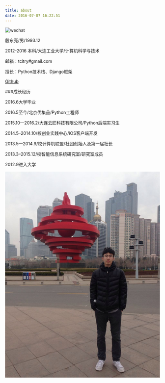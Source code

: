 ```yaml
---
title: about
date: 2016-07-07 16:22:51
---
```


![wechat](/image/qrcode.jpeg)

殷东亮/男/1993.12

2012-2016 本科/大连工业大学/计算机科学与技术

邮箱：tcitry#gmail.com

擅长：Python技术栈、Django框架

[Github](https://github.com/tcitry)

###成长经历

2016.6大学毕业

2016.5至今/北京优集品/Python工程师

2015.10—2016.2/大连云匠科技有限公司/Python后端实习生

2014.5–2014.10/校创业实践中心/iOS客户端开发

2013.5—2014.9/校计算机联盟/社团创始人及第一届社长

2013.3–2015.12/校智能信息系统研究室/研究室成员

2012.9进入大学

![](/image/me.jpg)